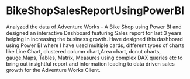 # BikeShopSalesReportUsingPowerBI

Analyzed the data of Adventure Works - A Bike Shop using Power BI and designed an interactive Dashboard featuring Sales report for last 3 years helping in increasing the business growth.
Have designed this dashboard using Power BI where I have used multiple cards, different types of charts like Line Chart, clustered column chart,Area chart, donut charts, gauge,Maps, Tables, Matrix, Measures using complex DAX queries etc to bring out insightful report and information leading to data driven sales growth for the Adventure Works Client. 

